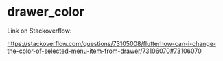 # drawer_color

Link on Stackoverflow:

https://stackoverflow.com/questions/73105008/flutterhow-can-i-change-the-color-of-selected-menu-item-from-drawer/73106070#73106070
